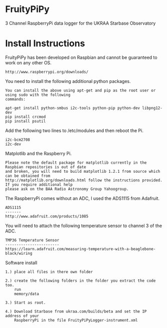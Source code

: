 FruityPiPy
==========

3 Channel RaspberryPi data logger for the UKRAA Starbase Observatory

Install Instructions
====================

FruityPiPy has been developed on Raspbian and cannot be guaranteed to work on any other OS.

    http://www.raspberrypi.org/downloads/

You need to install the following additional python packages.

    You can install the above using apt-get and pip as the root user or using sudo with the following
    commands:

    apt-get install python-smbus i2c-tools python-pip python-dev libpng12-dev
    pip install crcmod
    pip install psutil

Add the following two lines to /etc/modules and then reboot the Pi.

    i2c-bcm2708
    i2c-dev

Matplotlib and the Raspberry Pi.

    Please note the default package for matplotlib currently in the Raspbian repositories is out of date
    and broken, you will need to build matplotlib 1.2.1 from source which can be obtained from
    http://matplotlib.org/downloads.html follow the instructions provided.  If you require additional help
    please ask on the BAA Radio Astronomy Group Yahoogroup.

The RaspberryPi comes without an ADC, I used the ADS1115 from Adafruit.

    ADS1115
    -------
    http://www.adafruit.com/products/1085

You will need to attach the following temperature sensor to channel 3 of the ADC.

    TMP36 Temperature Sensor
    ------------------------
    https://learn.adafruit.com/measuring-temperature-with-a-beaglebone-black/wiring

Software install

    1.) place all files in there own folder

    2.) create the following folders in the folder you extract the code too.
        run
        memory/data

    3.) Start as root.

    4.) Download Starbase from ukraa.com/builds/beta and set the IP address of your
        RaspberryPi in the file FruityPiPyLogger-instrument.xml